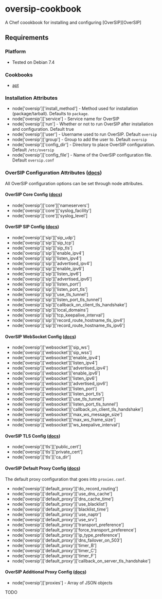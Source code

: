 oversip-cookbook
================

A Chef coookbook for installing and configuring [OverSIP][OverSIP]

## Requirements

### Platform

+ Tested on Debian 7.4

### Cookbooks
+ [apt](https://github.com/opscode-cookbooks/apt)

### Installation Attributes

+ node['oversip']['install_method'] - Method used for installation (package/tarball). Defaults to `package`.
+ node['oversip']['service'] - Service name for OverSIP
+ node['oversip']['run'] - Whether or not to run OverSIP after installation and configuration. Default true
+ node['oversip']['user'] - Username used to run OverSIP. Default `oversip`
+ node['oversip']['group'] - Group to add the user to. Default `oversip`
+ node['oversip']['config_dir'] - Directory to place OverSIP configuration. Default `/etc/oversip`
+ node['oversip']['config_file'] - Name of the OverSIP configuration file. Default `oversip.conf`

### OverSIP Configuration Attributes ([docs](http://oversip.net/documentation/))

All OverSIP configuration options can be set through node attributes.

#### OverSIP Core Config ([docs](http://www.oversip.net/documentation/1.4.x/configuration/oversip_conf/#section_core))
+ node['oversip']['core']['nameservers']
+ node['oversip']['core']['syslog_facility']
+ node['oversip']['core']['syslog_level']


#### OverSIP SIP Config ([docs](http://www.oversip.net/documentation/1.4.x/configuration/oversip_conf/#section_sip))
+ node['oversip']['sip']['sip_udp']
+ node['oversip']['sip']['sip_tcp']
+ node['oversip']['sip']['sip_tls']
+ node['oversip']['sip']['enable_ipv4']
+ node['oversip']['sip']['listen_ipv4']
+ node['oversip']['sip']['advertised_ipv4']
+ node['oversip']['sip']['enable_ipv6']
+ node['oversip']['sip']['listen_ipv6']
+ node['oversip']['sip']['advertised_ipv6']
+ node['oversip']['sip']['listen_port']
+ node['oversip']['sip']['listen_port_tls']
+ node['oversip']['sip']['use_tls_tunnel']
+ node['oversip']['sip']['listen_port_tls_tunnel']
+ node['oversip']['sip']['callback_on_client_tls_handshake']
+ node['oversip']['sip']['local_domains']
+ node['oversip']['sip']['tcp_keepalive_interval']
+ node['oversip']['sip']['record_route_hostname_tls_ipv4']
+ node['oversip']['sip']['record_route_hostname_tls_ipv6']


#### OverSIP WebSocket Config ([docs](http://www.oversip.net/documentation/1.4.x/configuration/oversip_conf/#section_websocket))
+ node['oversip']['websocket']['sip_ws']
+ node['oversip']['websocket']['sip_wss']
+ node['oversip']['websocket']['enable_ipv4']
+ node['oversip']['websocket']['listen_ipv4']
+ node['oversip']['websocket']['advertised_ipv4']
+ node['oversip']['websocket']['enable_ipv6']
+ node['oversip']['websocket']['listen_ipv6']
+ node['oversip']['websocket']['advertised_ipv6']
+ node['oversip']['websocket']['listen_port']
+ node['oversip']['websocket']['listen_port_tls']
+ node['oversip']['websocket']['use_tls_tunnel']
+ node['oversip']['websocket']['listen_port_tls_tunnel']
+ node['oversip']['websocket']['callback_on_client_tls_handshake']
+ node['oversip']['websocket']['max_ws_message_size']
+ node['oversip']['websocket']['max_ws_frame_size']
+ node['oversip']['websocket']['ws_keepalive_interval']


#### OverSIP TLS Config ([docs](http://www.oversip.net/documentation/1.4.x/configuration/oversip_conf/#section_tls))
+ node['oversip']['tls']['public_cert']
+ node['oversip']['tls']['private_cert']
+ node['oversip']['tls']['ca_dir']


#### OverSIP Default Proxy Config ([docs](http://www.oversip.net/documentation/1.4.x/configuration/proxies_conf/))
The default proxy configuration that goes into `proxies.conf`.

+ node['oversip']['default_proxy']['do_record_routing']
+ node['oversip']['default_proxy']['use_dns_cache']
+ node['oversip']['default_proxy']['dns_cache_time']
+ node['oversip']['default_proxy']['use_blacklist']
+ node['oversip']['default_proxy']['blacklist_time']
+ node['oversip']['default_proxy']['use_naptr']
+ node['oversip']['default_proxy']['use_srv']
+ node['oversip']['default_proxy']['transport_preference']
+ node['oversip']['default_proxy']['force_transport_preference']
+ node['oversip']['default_proxy']['ip_type_preference']
+ node['oversip']['default_proxy']['dns_failover_on_503']
+ node['oversip']['default_proxy']['timer_B']
+ node['oversip']['default_proxy']['timer_C']
+ node['oversip']['default_proxy']['timer_F']
+ node['oversip']['default_proxy']['callback_on_server_tls_handshake']


#### OverSIP Additional Proxy Config ([docs](http://www.oversip.net/documentation/1.4.x/configuration/proxies_conf/))

+ node['oversip']['proxies'] - Array of JSON objects

TODO